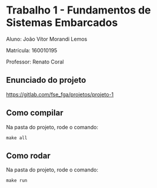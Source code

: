 # Trabalho 1 - Fundamentos de Sistemas Embarcados

Aluno: João Vítor Morandi Lemos

Matrícula: 160010195

Professor: Renato Coral

## Enunciado do projeto

https://gitlab.com/fse_fga/projetos/projeto-1

## Como compilar

Na pasta do projeto, rode o comando:
```
make all
```
## Como rodar

Na pasta do projeto, rode o comando:
```
make run
```
